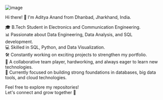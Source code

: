   ![image](https://github.com/user-attachments/assets/4b3252bc-5e6f-4467-ae21-e69854eed66e)

Hi there! 👋 I'm Aditya Anand from Dhanbad, Jharkhand, India.

🎓 B.Tech Student in Electronics and Communication Engineering.  
📊 Passionate about Data Engineering, Data Analysis, and SQL development.  
💻 Skilled in SQL, Python, and Data Visualization.                                                                                                     
🛠️ Constantly working on exciting projects to strengthen my portfolio.       
🤝 A collaborative team player, hardworking, and always eager to learn new technologies.  
🚀 Currently focused on building strong foundations in databases, big data tools, and cloud technologies.

Feel free to explore my repositories!  
Let's connect and grow together 🚀
